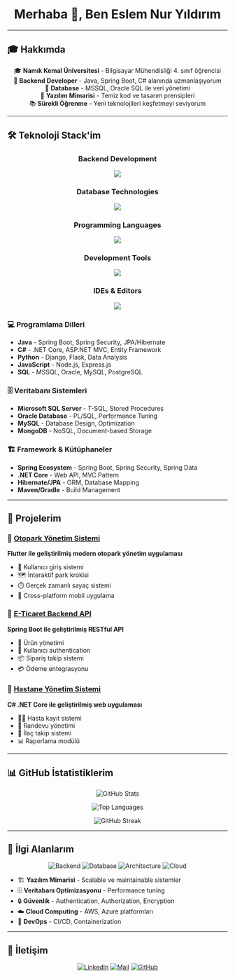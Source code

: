 <div align="center">

# Merhaba 👋, Ben Eslem Nur Yıldırım

</div>

---

## 🎓 Hakkımda

<p align="center">
🎓 <strong>Namık Kemal Üniversitesi</strong> - Bilgisayar Mühendisliği 4. sınıf öğrencisi<br>
🚀 <strong>Backend Developer</strong> - Java, Spring Boot, C# alanında uzmanlaşıyorum<br>
💾 <strong>Database</strong> - MSSQL, Oracle SQL ile veri yönetimi<br>
🌟 <strong>Yazılım Mimarisi</strong> - Temiz kod ve tasarım prensipleri<br>
📚 <strong>Sürekli Öğrenme</strong> - Yeni teknolojileri keşfetmeyi seviyorum
</p>

---

## 🛠️ Teknoloji Stack'im

<div align="center">

### Backend Development
<img src="https://skillicons.dev/icons?i=java,spring,springboot,gradle,maven" />

### Database Technologies
<img src="https://skillicons.dev/icons?i=mysql,postgresql,mongodb,redis" />

### Programming Languages
<img src="https://skillicons.dev/icons?i=java,csharp,python,javascript" />

### Development Tools
<img src="https://skillicons.dev/icons?i=git,github,gitlab,docker,kubernetes" />

### IDEs & Editors
<img src="https://skillicons.dev/icons?i=idea,vscode,eclipse" />

</div>

### 💻 Programlama Dilleri
- **Java** - Spring Boot, Spring Security, JPA/Hibernate
- **C#** - .NET Core, ASP.NET MVC, Entity Framework
- **Python** - Django, Flask, Data Analysis
- **JavaScript** - Node.js, Express.js
- **SQL** - MSSQL, Oracle, MySQL, PostgreSQL

### 🗄️ Veritabanı Sistemleri
- **Microsoft SQL Server** - T-SQL, Stored Procedures
- **Oracle Database** - PL/SQL, Performance Tuning
- **MySQL** - Database Design, Optimization
- **MongoDB** - NoSQL, Document-based Storage

### 🏗️ Framework & Kütüphaneler
- **Spring Ecosystem** - Spring Boot, Spring Security, Spring Data
- **.NET Core** - Web API, MVC Pattern
- **Hibernate/JPA** - ORM, Database Mapping
- **Maven/Gradle** - Build Management

---

## 🚀 Projelerim

### 🚗 [Otopark Yönetim Sistemi](https://github.com/eslemnuryildirim/otopark-demo)
**Flutter ile geliştirilmiş modern otopark yönetim uygulaması**
- 🔐 Kullanıcı giriş sistemi
- 🗺️ İnteraktif park krokisi
- ⏱️ Gerçek zamanlı sayaç sistemi
- 📱 Cross-platform mobil uygulama

### 💼 [E-Ticaret Backend API](https://github.com/eslemnuryildirim)
**Spring Boot ile geliştirilmiş RESTful API**
- 🛒 Ürün yönetimi
- 👥 Kullanıcı authentication
- 📦 Sipariş takip sistemi
- 💳 Ödeme entegrasyonu

### 🏥 [Hastane Yönetim Sistemi](https://github.com/eslemnuryildirim)
**C# .NET Core ile geliştirilmiş web uygulaması**
- 👨‍⚕️ Hasta kayıt sistemi
- 📅 Randevu yönetimi
- 💊 İlaç takip sistemi
- 📊 Raporlama modülü

---

## 📊 GitHub İstatistiklerim

<div align="center">

![GitHub Stats](https://github-readme-stats.vercel.app/api?username=eslemnuryildirim&show_icons=true&theme=radical&hide_border=true&count_private=true)

![Top Languages](https://github-readme-stats.vercel.app/api/top-langs/?username=eslemnuryildirim&layout=compact&theme=radical&hide_border=true&langs_count=8)

![GitHub Streak](https://github-readme-streak-stats.herokuapp.com/?user=eslemnuryildirim&theme=radical&hide_border=true)

</div>

---


## 🌱 İlgi Alanlarım

<div align="center">

![Backend](https://img.shields.io/badge/Backend-Development-4CAF50?style=for-the-badge)
![Database](https://img.shields.io/badge/Database-Design-2196F3?style=for-the-badge)
![Architecture](https://img.shields.io/badge/Software-Architecture-FF9800?style=for-the-badge)
![Cloud](https://img.shields.io/badge/Cloud-Computing-9C27B0?style=for-the-badge)

</div>

- 🏗️ **Yazılım Mimarisi** - Scalable ve maintainable sistemler
- 🗄️ **Veritabanı Optimizasyonu** - Performance tuning
- 🔒 **Güvenlik** - Authentication, Authorization, Encryption
- ☁️ **Cloud Computing** - AWS, Azure platformları
- 🐳 **DevOps** - CI/CD, Containerization

---

## 🤝 İletişim

<div align="center">

[![LinkedIn](https://img.shields.io/badge/-LinkedIn-blue?style=for-the-badge&logo=linkedin&logoColor=white)](https://www.linkedin.com/in/eslem-nur-y%C4%B1ld%C4%B1r%C4%B1m-ba29b5249/)
[![Mail](https://img.shields.io/badge/-Gmail-red?style=for-the-badge&logo=gmail&logoColor=white)](mailto:eslemyldrrm@gmail.com)
[![GitHub](https://img.shields.io/badge/-GitHub-black?style=for-the-badge&logo=github&logoColor=white)](https://github.com/eslemnuryildirim)
